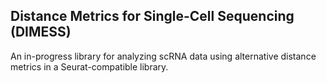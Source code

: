 ## Distance Metrics for Single-Cell Sequencing (DIMESS)
An in-progress library for analyzing scRNA data using alternative
distance metrics in a Seurat-compatible library.
